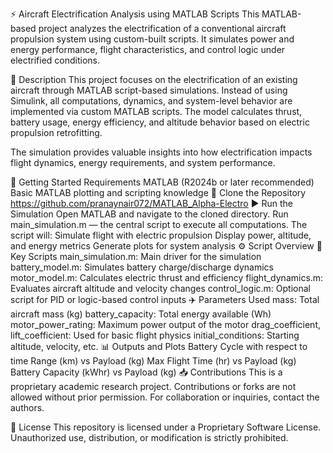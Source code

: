 ⚡ Aircraft Electrification Analysis using MATLAB Scripts
This MATLAB-based project analyzes the electrification of a conventional aircraft propulsion system using custom-built scripts. It simulates power and energy performance, flight characteristics, and control logic under electrified conditions.

📄 Description
This project focuses on the electrification of an existing aircraft through MATLAB script-based simulations. Instead of using Simulink, all computations, dynamics, and system-level behavior are implemented via custom MATLAB scripts. The model calculates thrust, battery usage, energy efficiency, and altitude behavior based on electric propulsion retrofitting.

The simulation provides valuable insights into how electrification impacts flight dynamics, energy requirements, and system performance.

🚀 Getting Started
Requirements
MATLAB (R2024b or later recommended)
Basic MATLAB plotting and scripting knowledge
🧠 Clone the Repository
https://github.com/pranaynair072/MATLAB_Alpha-Electro
▶️ Run the Simulation
Open MATLAB and navigate to the cloned directory.
Run main_simulation.m — the central script to execute all computations.
The script will:
Simulate flight with electric propulsion
Display power, altitude, and energy metrics
Generate plots for system analysis
⚙️ Script Overview
🔌 Key Scripts
main_simulation.m: Main driver for the simulation
battery_model.m: Simulates battery charge/discharge dynamics
motor_model.m: Calculates electric thrust and efficiency
flight_dynamics.m: Evaluates aircraft altitude and velocity changes
control_logic.m: Optional script for PID or logic-based control inputs
✈️ Parameters Used
mass: Total aircraft mass (kg)
battery_capacity: Total energy available (Wh)
motor_power_rating: Maximum power output of the motor
drag_coefficient, lift_coefficient: Used for basic flight physics
initial_conditions: Starting altitude, velocity, etc.
📊 Outputs and Plots
Battery Cycle with respect to time
Range (km) vs Payload (kg)
Max Flight Time (hr) vs Payload (kg)
Battery Capacity (kWhr) vs Payload (kg)
📥 Contributions
This is a proprietary academic research project. Contributions or forks are not allowed without prior permission.
For collaboration or inquiries, contact the authors.

📄 License
This repository is licensed under a Proprietary Software License.
Unauthorized use, distribution, or modification is strictly prohibited.
